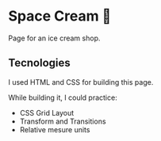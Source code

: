 # Space Cream 🍦


Page for an ice cream shop. 


## Tecnologies

I used HTML and CSS for building this page. 

While building it, I could practice: 

- CSS Grid Layout
- Transform and Transitions
- Relative mesure units
